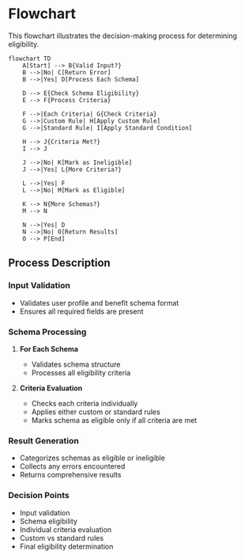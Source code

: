 # Flowchart

This flowchart illustrates the decision-making process for determining eligibility.

```mermaid
flowchart TD
    A[Start] --> B{Valid Input?}
    B -->|No| C[Return Error]
    B -->|Yes| D[Process Each Schema]
    
    D --> E{Check Schema Eligibility}
    E --> F{Process Criteria}
    
    F -->|Each Criteria| G{Check Criteria}
    G -->|Custom Rule| H[Apply Custom Rule]
    G -->|Standard Rule| I[Apply Standard Condition]
    
    H --> J{Criteria Met?}
    I --> J
    
    J -->|No| K[Mark as Ineligible]
    J -->|Yes| L{More Criteria?}
    
    L -->|Yes| F
    L -->|No| M[Mark as Eligible]
    
    K --> N{More Schemas?}
    M --> N
    
    N -->|Yes| D
    N -->|No| O[Return Results]
    O --> P[End]
```

## Process Description

### Input Validation
- Validates user profile and benefit schema format
- Ensures all required fields are present

### Schema Processing
1. **For Each Schema**
   - Validates schema structure
   - Processes all eligibility criteria

2. **Criteria Evaluation**
   - Checks each criteria individually
   - Applies either custom or standard rules
   - Marks schema as eligible only if all criteria are met

### Result Generation
- Categorizes schemas as eligible or ineligible
- Collects any errors encountered
- Returns comprehensive results

### Decision Points
- Input validation
- Schema eligibility
- Individual criteria evaluation
- Custom vs standard rules
- Final eligibility determination 